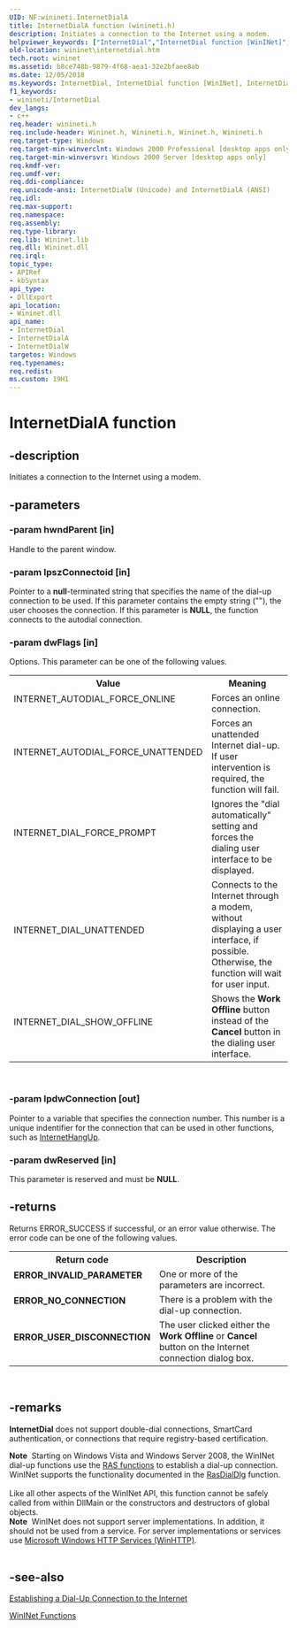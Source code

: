 ```yaml
---
UID: NF:winineti.InternetDialA
title: InternetDialA function (winineti.h)
description: Initiates a connection to the Internet using a modem.helpviewer_keywords: ["InternetDial","InternetDial function [WinINet]","InternetDialA","InternetDialW","_inet_internetdial_function","wininet.internetdial","winineti/InternetDial","winineti/InternetDialA","winineti/InternetDialW"]
old-location: wininet\internetdial.htm
tech.root: wininet
ms.assetid: b8ce748b-9879-4f68-aea1-32e2bfaee8ab
ms.date: 12/05/2018
ms.keywords: InternetDial, InternetDial function [WinINet], InternetDialA, InternetDialW, _inet_internetdial_function, wininet.internetdial, winineti/InternetDial, winineti/InternetDialA, winineti/InternetDialW
f1_keywords:
- winineti/InternetDial
dev_langs:
- c++
req.header: winineti.h
req.include-header: Wininet.h, Winineti.h, Wininet.h, Winineti.h
req.target-type: Windows
req.target-min-winverclnt: Windows 2000 Professional [desktop apps only]
req.target-min-winversvr: Windows 2000 Server [desktop apps only]
req.kmdf-ver: 
req.umdf-ver: 
req.ddi-compliance: 
req.unicode-ansi: InternetDialW (Unicode) and InternetDialA (ANSI)
req.idl: 
req.max-support: 
req.namespace: 
req.assembly: 
req.type-library: 
req.lib: Wininet.lib
req.dll: Wininet.dll
req.irql: 
topic_type:
- APIRef
- kbSyntax
api_type:
- DllExport
api_location:
- Wininet.dll
api_name:
- InternetDial
- InternetDialA
- InternetDialW
targetos: Windows
req.typenames: 
req.redist: 
ms.custom: 19H1
---
```


# InternetDialA function


## -description


Initiates a connection to the Internet using a modem.


## -parameters




### -param hwndParent [in]

Handle to the parent window.


### -param lpszConnectoid [in]

Pointer to a <b>null</b>-terminated string that specifies the name of the dial-up connection to be used. If this parameter contains the empty string (""), the user chooses the connection. If this parameter is <b>NULL</b>, the function connects to the autodial connection.


### -param dwFlags [in]

Options. This parameter can be one of the following values.

<table>
<tr>
<th>Value</th>
<th>Meaning</th>
</tr>
<tr>
<td width="40%">
<dl>
<dt>INTERNET_AUTODIAL_FORCE_ONLINE</dt>
</dl>
</td>
<td width="60%">
Forces an online connection.

</td>
</tr>
<tr>
<td width="40%">
<dl>
<dt>INTERNET_AUTODIAL_FORCE_UNATTENDED</dt>
</dl>
</td>
<td width="60%">
Forces an unattended Internet dial-up. If user intervention is required, the function will fail.

</td>
</tr>
<tr>
<td width="40%">
<dl>
<dt>INTERNET_DIAL_FORCE_PROMPT</dt>
</dl>
</td>
<td width="60%">
Ignores the "dial automatically" setting and forces the dialing user interface to be displayed.

</td>
</tr>
<tr>
<td width="40%">
<dl>
<dt>INTERNET_DIAL_UNATTENDED</dt>
</dl>
</td>
<td width="60%">
Connects to the Internet through a modem, without displaying a user interface, if possible. Otherwise, the function will wait for user input.

</td>
</tr>
<tr>
<td width="40%">
<dl>
<dt>INTERNET_DIAL_SHOW_OFFLINE</dt>
</dl>
</td>
<td width="60%">
Shows the <b>Work Offline</b> button instead of the <b>Cancel</b> button in the dialing user interface.

</td>
</tr>
</table>
 


### -param lpdwConnection [out]

Pointer to a variable that specifies the connection number. This number is a unique indentifier for the connection that can be used in other functions, such as <a href="https://docs.microsoft.com/windows/desktop/api/wininet/nf-wininet-internethangup">InternetHangUp</a>.


### -param dwReserved [in]

This parameter is reserved and must be <b>NULL</b>.


## -returns



Returns ERROR_SUCCESS if successful, or an error value otherwise. The error code can be one of the following values.

<table>
<tr>
<th>Return code</th>
<th>Description</th>
</tr>
<tr>
<td width="40%">
<dl>
<dt><b>ERROR_INVALID_PARAMETER</b></dt>
</dl>
</td>
<td width="60%">
One or more of the parameters are incorrect.

</td>
</tr>
<tr>
<td width="40%">
<dl>
<dt><b>ERROR_NO_CONNECTION</b></dt>
</dl>
</td>
<td width="60%">
There is a problem with the dial-up connection.

</td>
</tr>
<tr>
<td width="40%">
<dl>
<dt><b>ERROR_USER_DISCONNECTION</b></dt>
</dl>
</td>
<td width="60%">
The user clicked either the <b>Work Offline</b> or <b>Cancel</b> button on the Internet connection dialog box.

</td>
</tr>
</table>
 




## -remarks



<b>InternetDial</b> does not support double-dial connections, SmartCard authentication, or connections that require registry-based certification.

<div class="alert"><b>Note</b>  Starting on Windows Vista and Windows Server 2008, the WinINet dial-up functions use the <a href="https://docs.microsoft.com/windows/desktop/RRAS/remote-access-service-functions">RAS  functions</a> to establish a dial-up connection. WinINet supports the functionality documented in the <a href="https://docs.microsoft.com/windows/desktop/api/rasdlg/nf-rasdlg-rasdialdlga">RasDialDlg</a> function.</div>
<div> </div>
Like all other aspects of the WinINet API, this function cannot be safely called from within DllMain or the constructors and destructors of global objects.

<div class="alert"><b>Note</b>  WinINet does not support server implementations. In addition, it should not be used from a service.  For server implementations or services use <a href="https://docs.microsoft.com/windows/desktop/WinHttp/winhttp-start-page">Microsoft Windows HTTP Services (WinHTTP)</a>.</div>
<div> </div>



## -see-also




<a href="https://docs.microsoft.com/windows/desktop/WinInet/establishing-a-dial-up-connection-to-the-internet">Establishing a Dial-Up Connection to the Internet</a>



<a href="https://docs.microsoft.com/windows/desktop/WinInet/wininet-functions"> WinINet Functions</a>
 

 

